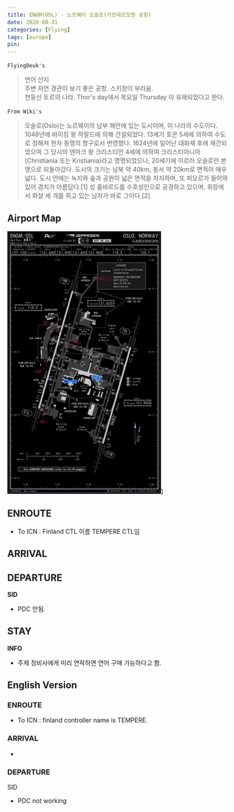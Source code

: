```yaml
---
title: ENGM(OSL) - 노르웨이 오슬로(가르데르모엔 공항)
date: 2020-08-31
categories: [Flying]
tags: [europe]
pin:
---
```

`FlyingDeuk's`
>연어 산지 <br>
주변 자연 경관이 보기 좋은 공항. 스키장이 부러움. <br>
천둥신 토르의 나라. Thor's day에서 목요일 Thursday 이 유래되었다고 한다.

`From Wiki's`
>오슬로(Oslo)는 노르웨이의 남부 해안에 있는 도시이며, 이 나라의 수도이다. 1048년에 바이킹 왕 하랄드에 의해 건설되었다. 13세기 호콘 5세에 의하여 수도로 정해져 한자 동맹의 항구로서 번영했다. 1624년에 일어난 대화재 후에 재건되었으며 그 당시의 덴마크 왕 크리스티안 4세에 의하여 크리스티아니아(Christiania 또는 Kristiania)라고 명명되었으나, 20세기에 이르러 오슬로란 본명으로 되돌아갔다. 도시의 크기는 남북 약 40km, 동서 약 20km로 면적이 매우 넓다. 도시 안에는 녹지와 숲과 공원이 넓은 면적을 차지하며, 또 피오르가 들어와 있어 경치가 아름답다.[1] 성 홀바르드를 수호성인으로 공경하고 있으며, 휘장에서 화살 세 개를 쥐고 있는 남자가 바로 그이다.[2]

## Airport Map
![osl](/img/flying/airport/osl_ap.jpg)]

## ENROUTE
- To ICN : Finland CTL 이름 TEMPERE CTL임

## ARRIVAL


## DEPARTURE
**SID**
- PDC 안됨.

## STAY
**INFO**
- 주제 정비사에게 미리 연락하면 연어 구매 가능하다고 함.


## English Version

### ENROUTE
- To ICN : finland controller name is TEMPERE.

### ARRIVAL
-

### DEPARTURE
SID
- PDC not working
